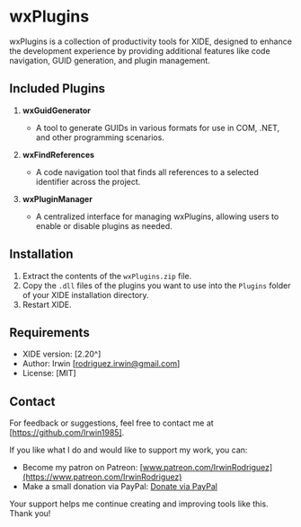 # wxPlugins

wxPlugins is a collection of productivity tools for XIDE, designed to enhance the development experience by providing additional features like code navigation, GUID generation, and plugin management.

## Included Plugins

1. **wxGuidGenerator**
   - A tool to generate GUIDs in various formats for use in COM, .NET, and other programming scenarios.

2. **wxFindReferences**
   - A code navigation tool that finds all references to a selected identifier across the project.

3. **wxPluginManager**
   - A centralized interface for managing wxPlugins, allowing users to enable or disable plugins as needed.

## Installation

1. Extract the contents of the `wxPlugins.zip` file.
2. Copy the `.dll` files of the plugins you want to use into the `Plugins` folder of your XIDE installation directory.
3. Restart XIDE.

## Requirements

- XIDE version: [2.20^]
- Author: Irwin [rodriguez.irwin@gmail.com]
- License: [MIT]

## Contact

For feedback or suggestions, feel free to contact me at [https://github.com/Irwin1985].

If you like what I do and would like to support my work, you can:

- Become my patron on Patreon: [www.patreon.com/IrwinRodriguez](https://www.patreon.com/IrwinRodriguez)
- Make a small donation via PayPal: [Donate via PayPal](https://www.paypal.com/donate/?hosted_button_id=LXQYXFP77AD2G)

Your support helps me continue creating and improving tools like this. Thank you!
